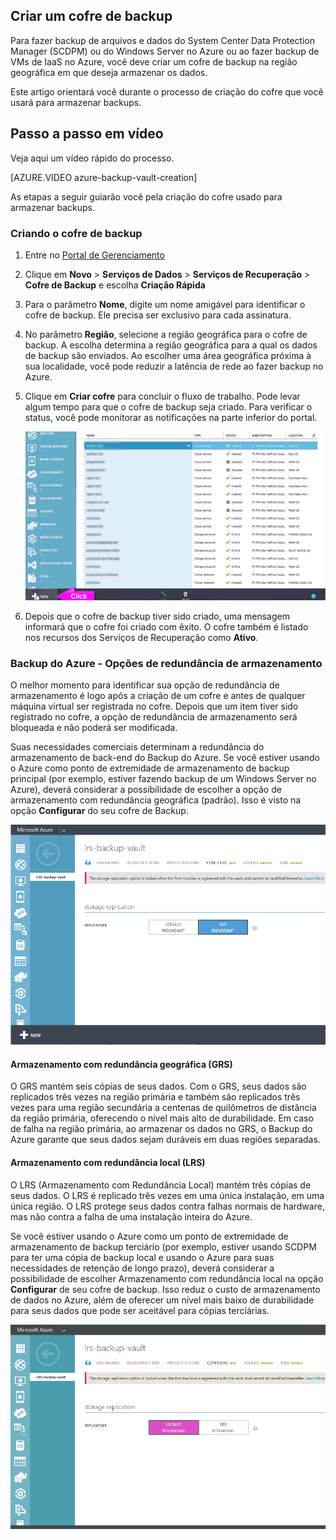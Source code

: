 ## Criar um cofre de backup
Para fazer backup de arquivos e dados do System Center Data Protection Manager (SCDPM) ou do Windows Server no Azure ou ao fazer backup de VMs de IaaS no Azure, você deve criar um cofre de backup na região geográfica em que deseja armazenar os dados.

Este artigo orientará você durante o processo de criação do cofre que você usará para armazenar backups.

## Passo a passo em vídeo

Veja aqui um vídeo rápido do processo.

[AZURE.VIDEO azure-backup-vault-creation]

As etapas a seguir guiarão você pela criação do cofre usado para armazenar backups.

### Criando o cofre de backup
1. Entre no [Portal de Gerenciamento](https://manage.windowsazure.com/)
2. Clique em **Novo** > **Serviços de Dados** > **Serviços de Recuperação** > **Cofre de Backup** e escolha **Criação Rápida**
3. Para o parâmetro **Nome**, digite um nome amigável para identificar o cofre de backup. Ele precisa ser exclusivo para cada assinatura.
4. No parâmetro **Região**, selecione a região geográfica para o cofre de backup. A escolha determina a região geográfica para a qual os dados de backup são enviados. Ao escolher uma área geográfica próxima à sua localidade, você pode reduzir a latência de rede ao fazer backup no Azure.
5. Clique em **Criar cofre** para concluir o fluxo de trabalho. Pode levar algum tempo para que o cofre de backup seja criado. Para verificar o status, você pode monitorar as notificações na parte inferior do portal.

    ![Criando cofre](./media/backup-create-vault-wgif/create-vault-wgif.gif)

6. Depois que o cofre de backup tiver sido criado, uma mensagem informará que o cofre foi criado com êxito. O cofre também é listado nos recursos dos Serviços de Recuperação como **Ativo**.




### Backup do Azure - Opções de redundância de armazenamento

O melhor momento para identificar sua opção de redundância de armazenamento é logo após a criação de um cofre e antes de qualquer máquina virtual ser registrada no cofre. Depois que um item tiver sido registrado no cofre, a opção de redundância de armazenamento será bloqueada e não poderá ser modificada.

Suas necessidades comerciais determinam a redundância do armazenamento de back-end do Backup do Azure. Se você estiver usando o Azure como ponto de extremidade de armazenamento de backup principal (por exemplo, estiver fazendo backup de um Windows Server no Azure), deverá considerar a possibilidade de escolher a opção de armazenamento com redundância geográfica (padrão). Isso é visto na opção **Configurar** do seu cofre de Backup.

![GRS](./media/backup-create-vault/grs.png)

#### Armazenamento com redundância geográfica (GRS)
O GRS mantém seis cópias de seus dados. Com o GRS, seus dados são replicados três vezes na região primária e também são replicados três vezes para uma região secundária a centenas de quilômetros de distância da região primária, oferecendo o nível mais alto de durabilidade. Em caso de falha na região primária, ao armazenar os dados no GRS, o Backup do Azure garante que seus dados sejam duráveis em duas regiões separadas.

#### Armazenamento com redundância local (LRS)
O LRS (Armazenamento com Redundância Local) mantém três cópias de seus dados. O LRS é replicado três vezes em uma única instalação, em uma única região. O LRS protege seus dados contra falhas normais de hardware, mas não contra a falha de uma instalação inteira do Azure.

Se você estiver usando o Azure como um ponto de extremidade de armazenamento de backup terciário (por exemplo, estiver usando SCDPM para ter uma cópia de backup local e usando o Azure para suas necessidades de retenção de longo prazo), deverá considerar a possibilidade de escolher Armazenamento com redundância local na opção **Configurar** de seu cofre de backup. Isso reduz o custo de armazenamento de dados no Azure, além de oferecer um nível mais baixo de durabilidade para seus dados que pode ser aceitável para cópias terciárias.

![LRS](./media/backup-create-vault/lrs.png)

<!---HONumber=Oct15_HO3-->